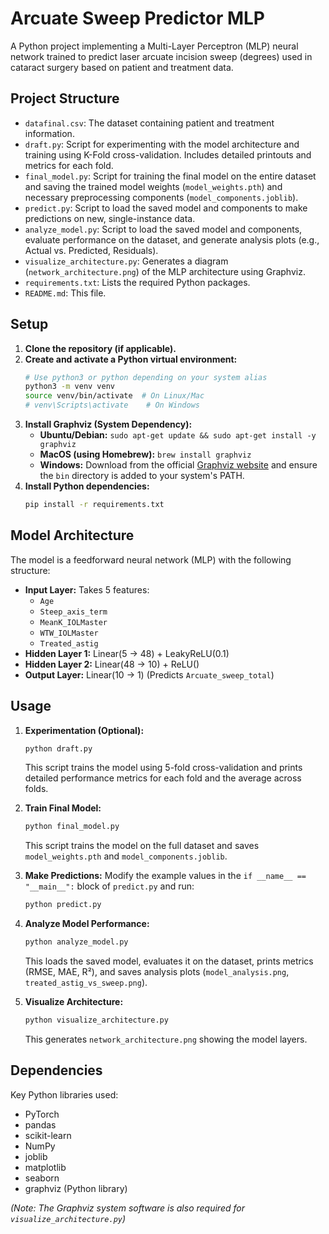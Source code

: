 # Arcuate Sweep Predictor MLP

A Python project implementing a Multi-Layer Perceptron (MLP) neural network trained to predict laser arcuate incision sweep (degrees) used in cataract surgery based on patient and treatment data.

## Project Structure

*   `datafinal.csv`: The dataset containing patient and treatment information.
*   `draft.py`: Script for experimenting with the model architecture and training using K-Fold cross-validation. Includes detailed printouts and metrics for each fold.
*   `final_model.py`: Script for training the final model on the entire dataset and saving the trained model weights (`model_weights.pth`) and necessary preprocessing components (`model_components.joblib`).
*   `predict.py`: Script to load the saved model and components to make predictions on new, single-instance data.
*   `analyze_model.py`: Script to load the saved model and components, evaluate performance on the dataset, and generate analysis plots (e.g., Actual vs. Predicted, Residuals).
*   `visualize_architecture.py`: Generates a diagram (`network_architecture.png`) of the MLP architecture using Graphviz.
*   `requirements.txt`: Lists the required Python packages.
*   `README.md`: This file.

## Setup

1.  **Clone the repository (if applicable).**
2.  **Create and activate a Python virtual environment:**
    ```bash
    # Use python3 or python depending on your system alias
    python3 -m venv venv 
    source venv/bin/activate  # On Linux/Mac
    # venv\Scripts\activate    # On Windows
    ```
3.  **Install Graphviz (System Dependency):**
    *   **Ubuntu/Debian:** `sudo apt-get update && sudo apt-get install -y graphviz`
    *   **MacOS (using Homebrew):** `brew install graphviz`
    *   **Windows:** Download from the official [Graphviz website](https://graphviz.org/download/) and ensure the `bin` directory is added to your system's PATH.
4.  **Install Python dependencies:**
    ```bash
    pip install -r requirements.txt
    ```

## Model Architecture

The model is a feedforward neural network (MLP) with the following structure:

*   **Input Layer:** Takes 5 features:
    *   `Age`
    *   `Steep_axis_term`
    *   `MeanK_IOLMaster`
    *   `WTW_IOLMaster`
    *   `Treated_astig`
*   **Hidden Layer 1:** Linear(5 -> 48) + LeakyReLU(0.1)
*   **Hidden Layer 2:** Linear(48 -> 10) + ReLU()
*   **Output Layer:** Linear(10 -> 1) (Predicts `Arcuate_sweep_total`)

## Usage

1.  **Experimentation (Optional):**
    ```bash
    python draft.py
    ```
    This script trains the model using 5-fold cross-validation and prints detailed performance metrics for each fold and the average across folds.

2.  **Train Final Model:**
    ```bash
    python final_model.py
    ```
    This script trains the model on the full dataset and saves `model_weights.pth` and `model_components.joblib`.

3.  **Make Predictions:**
    Modify the example values in the `if __name__ == "__main__":` block of `predict.py` and run:
    ```bash
    python predict.py
    ```

4.  **Analyze Model Performance:**
    ```bash
    python analyze_model.py
    ```
    This loads the saved model, evaluates it on the dataset, prints metrics (RMSE, MAE, R²), and saves analysis plots (`model_analysis.png`, `treated_astig_vs_sweep.png`).

5.  **Visualize Architecture:**
    ```bash
    python visualize_architecture.py
    ```
    This generates `network_architecture.png` showing the model layers.

## Dependencies

Key Python libraries used:

*   PyTorch
*   pandas
*   scikit-learn
*   NumPy
*   joblib
*   matplotlib
*   seaborn
*   graphviz (Python library)

*(Note: The Graphviz system software is also required for `visualize_architecture.py`)*